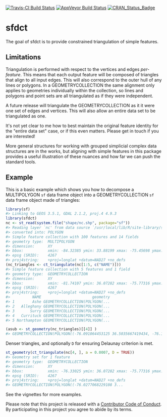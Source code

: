 
<!-- README.md is generated from README.Rmd. Please edit that file -->
[![Travis-CI Build Status](https://travis-ci.org/r-gris/sfdct.svg?branch=master)](https://travis-ci.org/r-gris/sfdct) [![AppVeyor Build Status](https://ci.appveyor.com/api/projects/status/github/r-gris/sfdct?branch=master&svg=true)](https://ci.appveyor.com/project/r-gris/sfdct) [![CRAN\_Status\_Badge](http://www.r-pkg.org/badges/version/sfdct)](https://cran.r-project.org/package=sfdct)

sfdct
=====

The goal of sfdct is to provide constrained triangulation of simple features.

Limitations
-----------

Triangulation is performed with respect to the vertices and edges *per-feature*. This means that each output feature will be composed of triangles that align to all input edges. This will also correspond to the outer hull of any lines or polygons. In a GEOMETRYCOLLECTION the same alignment only applies to geometries individually within the collection, so lines and polygons and point sets are all triangulated as if they were independent.

A future release will triangulate the GEOMETRYCOLLECTION as it it were one set of edges and vertices. This will also allow an entire data set to be triangulated as one.

It's not yet clear to me how to best maintain the original feature identity for the "entire data set" case, or if this even matters. Please get in touch if you are interested!

More general structures for working with grouped simplicial complex data structures are in the works, but aligning with simple features in this package provides a useful illustration of these nuances and how far we can push the standard tools.

Example
-------

This is a basic example which shows you how to decompose a MULTIPOLYGON `sf` data frame object into a GEOMETRYCOLLECTION `sf` data frame object made of triangles:

``` r
library(sf)
#> Linking to GEOS 3.5.1, GDAL 2.1.2, proj.4 4.9.3
library(sfdct)
nc <- st_read(system.file("shape/nc.shp", package="sf"))
#> Reading layer `nc' from data source `/usr/local/lib/R/site-library/sf/shape/nc.shp' using driver `ESRI Shapefile'
#> converted into: POLYGON
#> Simple feature collection with 100 features and 14 fields
#> geometry type:  MULTIPOLYGON
#> dimension:      XY
#> bbox:           xmin: -84.32385 ymin: 33.88199 xmax: -75.45698 ymax: 36.58965
#> epsg (SRID):    4267
#> proj4string:    +proj=longlat +datum=NAD27 +no_defs
(nc_triangles <- ct_triangulate(nc[1:5, c("NAME")]))
#> Simple feature collection with 5 features and 1 field
#> geometry type:  GEOMETRYCOLLECTION
#> dimension:      XY
#> bbox:           xmin: -81.74107 ymin: 36.07282 xmax: -75.77316 ymax: 36.58965
#> epsg (SRID):    4267
#> proj4string:    +proj=longlat +datum=NAD27 +no_defs
#>          NAME                       geometry
#> 1        Ashe GEOMETRYCOLLECTION(POLYGON(...
#> 2   Alleghany GEOMETRYCOLLECTION(POLYGON(...
#> 3       Surry GEOMETRYCOLLECTION(POLYGON(...
#> 4   Currituck GEOMETRYCOLLECTION(POLYGON(...
#> 5 Northampton GEOMETRYCOLLECTION(POLYGON(...

(asub <- st_geometry(nc_triangles)[[4]] )
#> GEOMETRYCOLLECTION(POLYGON((-76.091064453125 36.5035667419434, -76.1581497192383 36.4126892089844, -76.095085144043 36.3489151000977, -76.091064453125 36.5035667419434)), POLYGON((-76.1581497192383 36.4126892089844, -76.1609268188477 36.3918991088867, -76.095085144043 36.3489151000977, -76.1581497192383 36.4126892089844)), POLYGON((-76.095085144043 36.3489151000977, -76.0439529418945 36.3535919189453, -76.0016098022461 36.4189147949219, -76.095085144043 36.3489151000977)), POLYGON((-76.0016098022461 36.4189147949219, -76.0439529418945 36.3535919189453, -76.0173492431641 36.3377304077148, -76.0016098022461 36.4189147949219)), POLYGON((-75.9512557983398 36.3654708862305, -76.0016098022461 36.4189147949219, -76.0173492431641 36.3377304077148, -75.9512557983398 36.3654708862305)), POLYGON((-76.0173492431641 36.3377304077148, -76.0439529418945 36.3535919189453, -76.0328750610352 36.3359756469727, -76.0173492431641 36.3377304077148)), POLYGON((-76.091064453125 36.5035667419434, -76.095085144043 36.3489151000977, -76.0016098022461 36.4189147949219, -76.091064453125 36.5035667419434)), POLYGON((-76.1682891845703 36.4270858764648, -76.091064453125 36.5035667419434, -76.1273956298828 36.5571632385254, -76.1682891845703 36.4270858764648)), POLYGON((-76.1682891845703 36.4270858764648, -76.1581497192383 36.4126892089844, -76.091064453125 36.5035667419434, -76.1682891845703 36.4270858764648)), POLYGON((-76.1273956298828 36.5571632385254, -76.3302536010742 36.5560569763184, -76.1682891845703 36.4270858764648, -76.1273956298828 36.5571632385254)))
```

Denser triangles, and optionally `D` for ensuring Delaunay criterion is met.

``` r
st_geometry(ct_triangulate(nc[4, ], a = 0.0007, D = TRUE))
#> Geometry set for 1 feature 
#> geometry type:  GEOMETRYCOLLECTION
#> dimension:      XY
#> bbox:           xmin: -76.33025 ymin: 36.07282 xmax: -75.77316 ymax: 36.55716
#> epsg (SRID):    4267
#> proj4string:    +proj=longlat +datum=NAD27 +no_defs
#> GEOMETRYCOLLECTION(POLYGON((-76.0277068229108 3...
```

See the vignettes for more examples.

Please note that this project is released with a [Contributor Code of Conduct](CONDUCT.md). By participating in this project you agree to abide by its terms.
